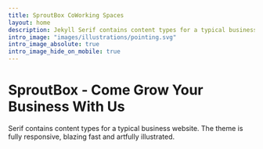 ```yaml
---
title: SproutBox CoWorking Spaces
layout: home
description: Jekyll Serif contains content types for a typical business website. The theme is fully responsive, blazing fast and artfully illustrated.
intro_image: "images/illustrations/pointing.svg"
intro_image_absolute: true
intro_image_hide_on_mobile: true
---
```


# SproutBox - Come Grow Your Business With Us

Serif contains content types for a typical business website. The theme is fully responsive, blazing fast and artfully illustrated.
